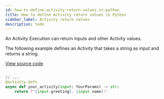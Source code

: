 ```yaml
---
id: how-to-define-activity-return-values-in-python
title: How to define Activity return values in Python
sidebar_label: Activity return values
description: todo
---
```


An Activity Execution can return inputs and other Activity values.

The following example defines an Activity that takes a string as input and returns a string.

<a class="dacx-source-link" href="https://github.com/temporalio/documentation-samples-python/blob/main/your_app/your_activities_dacx.py">View source code</a>

```python

// ...
@activity.defn
async def your_activity(input: YourParams) -> str:
    return f"{input.greeting}, {input.name}!"
```

